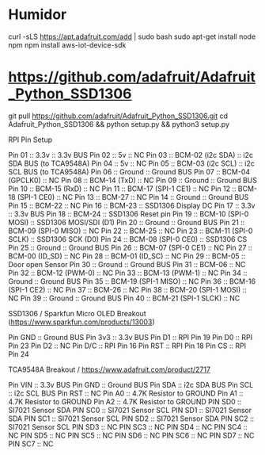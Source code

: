 # Humidor

curl -sLS https://apt.adafruit.com/add | sudo bash
sudo apt-get install node npm
npm install aws-iot-device-sdk

# https://github.com/adafruit/Adafruit_Python_SSD1306
git pull https://github.com/adafruit/Adafruit_Python_SSD1306.git
cd Adafruit_Python_SSD1306 && python setup.py && python3 setup.py

RPI Pin Setup

Pin 01	::	3.3v 					::	3.3v BUS
Pin 02	::	5v						::	NC
Pin 03	::	BCM-02	(i2c SDA)		::	i2c SDA BUS (to TCA9548A)
Pin 04	::	5v						::	NC
Pin 05	::	BCM-03	(i2c SCL)		::	i2c SCL BUS (to TCA9548A)
Pin 06	::	Ground					::	Ground BUS
Pin 07	::	BCM-04	(GPCLK0)		::	NC
Pin 08	::	BCM-14	(TxD)			::	NC
Pin 09	::	Ground					::	Ground BUS
Pin 10	::	BCM-15	(RxD)			::	NC
Pin 11	::	BCM-17	(SPI-1 CE1)		::	NC
Pin 12	::	BCM-18	(SPI-1 CE0)		::	NC
Pin 13	::	BCM-27					::	NC
Pin 14	::	Ground					::	Ground BUS
Pin 15	::	BCM-22					::	NC
Pin 16	::	BCM-23					::	SSD1306 Display DC
Pin 17	::	3.3v					::	3.3v BUS
Pin 18	::	BCM-24					::	SSD1306 Reset pin
Pin 19	::	BCM-10	(SPI-0 MOSI)	::	SSD1306 MOSI/SDI (D1)
Pin 20	::	Ground					::	Ground BUS
Pin 21	::	BCM-09	(SPI-0 MISO)	::	NC
Pin 22	::	BCM-25					::	NC
Pin 23	::	BCM-11	(SPI-0 SCLK)	::	SSD1306 SCK (D0)
Pin 24	::	BCM-08	(SPI-0 CE0)		::	SSD1306 CS
Pin 25	::	Ground					::	Ground BUS
Pin 26	::	BCM-07	(SPI-0 CE1)		::	NC
Pin 27	::	BCM-00	(ID_SD)			::	NC
Pin 28	::	BCM-01	(ID_SC)			::	NC
Pin 29	::	BCM-05					::	Door open Sensor
Pin 30	::	Ground					::	Ground BUS
Pin 31	::	BCM-06					::	NC
Pin 32	::	BCM-12	(PWM-0)			::	NC
Pin 33	::	BCM-13	(PWM-1)			::	NC
Pin 34	::	Ground					::	Ground BUS
Pin 35	::	BCM-19	(SPI-1 MISO)	::	NC
Pin 36	::	BCM-16	(SPI-1 CE2)		::	NC
Pin 37	::	BCM-26					::	NC
Pin 38	::	BCM-20	(SPI-1 MOSI)	::	NC
Pin 39	::	Ground					::	Ground BUS
Pin 40	::	BCM-21	(SPI-1 SLCK)	::	NC


SSD1306 / Sparkfun Micro OLED Breakout (https://www.sparkfun.com/products/13003)

Pin GND	::	Ground BUS
Pin 3v3	::	3.3v BUS
Pin D1	::	RPI Pin 19
Pin D0	::	RPI Pin 23
Pin D2	::	NC
Pin D/C	::	RPI Pin 16
Pin RST	::	RPI Pin 18
Pin CS	::	RPI Pin 24

TCA9548A Breakout / https://www.adafruit.com/product/2717

Pin VIN	::	3.3v BUS
Pin GND	::	Ground BUS
Pin SDA	::	i2c SDA BUS
Pin SCL	::	i2c SCL BUS
Pin RST	::	NC
Pin A0	::	4.7K Resistor to GROUND
Pin A1	::	4.7K Resistor to GROUND
Pin A2	::	4.7K Resistor to GROUND
PIN SD0	::	SI7021 Sensor SDA
PIN SC0	::	SI7021 Sensor SCL
PIN SD1	::	SI7021 Sensor SDA
PIN SC1	::	SI7021 Sensor SCL
PIN SD2	::	SI7021 Sensor SDA
PIN SC2	::	SI7021 Sensor SCL
PIN SD3	::	NC
PIN SC3	::	NC
PIN SD4	::	NC
PIN SC4	::	NC
PIN SD5	::	NC
PIN SC5	::	NC
PIN SD6	::	NC
PIN SC6	::	NC
PIN SD7	::	NC
PIN SC7	::	NC





